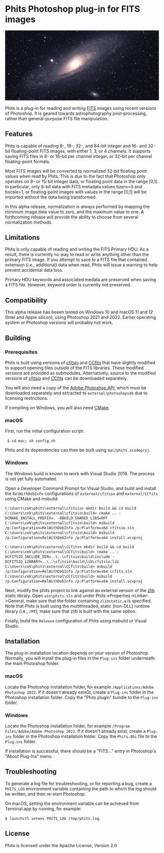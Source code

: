 # Phits Photoshop plug-in for FITS images

![M31](images/m31.png)

Phits is a plug-in for reading and writing [FITS](https://en.wikipedia.org/wiki/FITS) images using recent versions of Photoshop.
It is geared towards astrophotography post-processing, rather than general-purpose FITS file manipulation.

## Features ##

Phits is capable of reading 8-, 16-, 32-, and 64-bit integer and 16- and 32-bit floating-point FITS images, with either 1, 3, or 4
channels. It supports saving FITS files in 8- or 16-bit per channel integer, or 32-bit per channel floating-point formats.

Most FITS images will be converted to normalized 32-bit floating point values when read by Phits. This is due to the fact that
Photoshop only operates on 8- or 15-bit integer data, or floating point data in the range [0,1]. In particular, only 8-bit data with
FITS metadata values bzero=0 and bscale=1, or floating-point images with values in the range [0,1] will be imported without the
data being transformed.

In this alpha release, normalization is always performed by mapping the minimum image data value to zero, and the maximum value to one.
A forthcoming release will provide the ability to choose from several normalization methods.

## Limitations ##

Phits is only capable of reading and writing the FITS Primary HDU. As a result, there is currently no way to read or write anything
other than the primary FITS image. If you attempt to save to a FITS file that contained extension (i.e., additional) data when read,
Phits will issue a warning to help prevent accidental data loss.

Primary HDU keywords and associated medata are preserved when saving a FITS file. However, keyword order is currently not preserved.

## Compatibility ##

This alpha release has beeen tested on Windows 10 and macOS 11 and 12 (Intel and Apple silicon), using Photoshop 2021 and 2022.
Earlier operating system or Photoshop versions will probably not work.

## Building ##

### Prerequisites ###

Phits is built using versions of
[cfitsio]( https://heasarc.gsfc.nasa.gov/fitsio/)
and
[CCfits](https://heasarc.gsfc.nasa.gov/fitsio/CCfits)
that have slightly modified to support opening files outside of the FITS libraries. These modified versions are provided as
submodules. Alternatively, source to the modified versions of [cfitsio](https://github.com/cek/cfitsio) and
[CCfits](http://github.com/cek/CCfits) can be downloaded separately.

You will also need a copy of the [Adobe Photoshop API](https://www.adobe.io/photoshop/api/), which must be downloaded separately
and extracted to `external/photoshopsdk` due to licensing restrictions.

If compiling on Windows, you will also need [CMake](https://cmake.org).

### macOS ###

First, run the initial configuration script:

``` $ cd mac; sh config.sh```

Phits and its dependencies can then be built using `mac/phits.xcodeproj`.

### Windows ###

The Windows build is known to work with Visual Studio 2019. The process is not yet fully automated.

Open a Developer Command Prompt for Visual Studio, and build and install the `RelWithDebInfo` configurations of `external/cfitsio` and
`external/CCfits` using CMake and msbuild:

```
C:\Users\cek\phits\external\cfitsio> mkdir build && cd build
C:\Users\cek\phits\external\cfitsio\build> cmake .. -DCMAKE_INSTALL_PREFIX=. -DBUILD_SHARED_LIBS=OFF
C:\Users\cek\phits\external\cfitsio\build> msbuild /p:Configuration=RelWithDebInfo /p:Platform=x64 cfitsio.sln
C:\Users\cek\phits\external\cfitsio\build> msbuild /p:Configuration=RelWithDebInfo /p:Platform=x64 install.vcxproj
```

```
C:\Users\cek\phits\external\CCfits> mkdir build && cd build
C:\Users\cek\phits\external\CCfits\build> cmake .. -DCFITSIO_INCLUDE_DIR=..\..\cfitsio\build\include -DCFITSIO_LIBRARY=..\..\cfitsio\build\lib\cfitsio.lib
C:\Users\cek\phits\external\CCfits\build> msbuild /p:Configuration=RelWithDebInfo /p:Platform=x64 ccfits.sln
C:\Users\cek\phits\external\CCfits\build> msbuild /p:Configuration=RelWithDebInfo /p:Platform=x64 install.vcxproj
```

Next, modify the phits project to link against an external version of the [zlib](https://zlib.net) static library.
Open `win\phits.sln` and under Phits->Properties->Linker->General, make sure that the folder containing
`zlibstatic.a` is specified. Note that Phits is built using the multithreaded, static (non-DLL) runtime
library (i.e., `/MT`); make sure that zlib is built with the same option.

Finally, build the `Release` configuration of Phits using msbuild or Visual Studio.

## Installation ##

The plug-in installation location depends on your version of Photoshop. Normally, you will install the plug-in files in the
`Plug-ins` folder underneath the main Photoshop folder.

### macOS ###

Locate the Photoshop installation folder, for example `/Applications/Adobe Photoshop 2022`.
If it doesn't already exisGt, create a `Plug-ins` folder in the Photoshop installation folder.
Copy the "Phits.plugin" bundle to the `Plug-ins` folder.

### Windows ###

Locate the Photoshop installation folder, for example `/Program Files/Adobe/Adobe Photoshop 2022`.
If it doesn't already exist, create a `Plug-ins` folder in the Photoshop installation folder.
Copy the `Phits.8bi` file to the `Plug-ins` folder.

If installation is successful, there should be a "FITS..." entry in Photoshop's "About Plug-Ins" menu.

## Troubleshooting ##

To generate a log file for troubleshooting, or for reporting a bug, create a `PHITS_LOG` environment variable containing the
path to which the log should be written, and then re-start Photoshop.

On macOS, setting the environment variable can be achieved from Terminal.app by running, for example:

```$ launchctl setenv PHITS_LOG /tmp/phits.log```.

## License ##

Phits is licensed under the Apache License, Version 2.0
